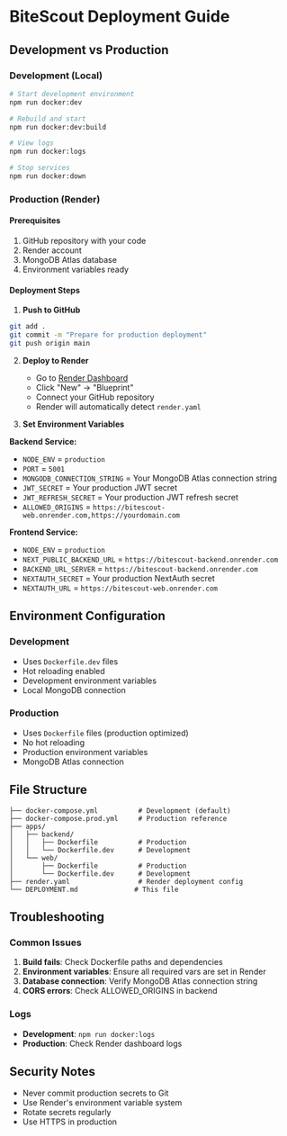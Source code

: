 # BiteScout Deployment Guide

## Development vs Production

### Development (Local)
```bash
# Start development environment
npm run docker:dev

# Rebuild and start
npm run docker:dev:build

# View logs
npm run docker:logs

# Stop services
npm run docker:down
```

### Production (Render)

#### Prerequisites
1. GitHub repository with your code
2. Render account
3. MongoDB Atlas database
4. Environment variables ready

#### Deployment Steps

1. **Push to GitHub**
```bash
git add .
git commit -m "Prepare for production deployment"
git push origin main
```

2. **Deploy to Render**
   - Go to [Render Dashboard](https://dashboard.render.com)
   - Click "New" → "Blueprint"
   - Connect your GitHub repository
   - Render will automatically detect `render.yaml`

3. **Set Environment Variables**

**Backend Service:**
- `NODE_ENV` = `production`
- `PORT` = `5001`
- `MONGODB_CONNECTION_STRING` = Your MongoDB Atlas connection string
- `JWT_SECRET` = Your production JWT secret
- `JWT_REFRESH_SECRET` = Your production JWT refresh secret
- `ALLOWED_ORIGINS` = `https://bitescout-web.onrender.com,https://yourdomain.com`

**Frontend Service:**
- `NODE_ENV` = `production`
- `NEXT_PUBLIC_BACKEND_URL` = `https://bitescout-backend.onrender.com`
- `BACKEND_URL_SERVER` = `https://bitescout-backend.onrender.com`
- `NEXTAUTH_SECRET` = Your production NextAuth secret
- `NEXTAUTH_URL` = `https://bitescout-web.onrender.com`

## Environment Configuration

### Development
- Uses `Dockerfile.dev` files
- Hot reloading enabled
- Development environment variables
- Local MongoDB connection

### Production
- Uses `Dockerfile` files (production optimized)
- No hot reloading
- Production environment variables
- MongoDB Atlas connection

## File Structure
```
├── docker-compose.yml          # Development (default)
├── docker-compose.prod.yml     # Production reference
├── apps/
│   ├── backend/
│   │   ├── Dockerfile          # Production
│   │   └── Dockerfile.dev      # Development
│   └── web/
│       ├── Dockerfile          # Production
│       └── Dockerfile.dev      # Development
├── render.yaml                 # Render deployment config
└── DEPLOYMENT.md              # This file
```

## Troubleshooting

### Common Issues
1. **Build fails**: Check Dockerfile paths and dependencies
2. **Environment variables**: Ensure all required vars are set in Render
3. **Database connection**: Verify MongoDB Atlas connection string
4. **CORS errors**: Check ALLOWED_ORIGINS in backend

### Logs
- **Development**: `npm run docker:logs`
- **Production**: Check Render dashboard logs

## Security Notes
- Never commit production secrets to Git
- Use Render's environment variable system
- Rotate secrets regularly
- Use HTTPS in production 